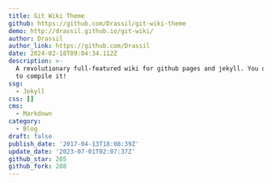 ```yaml
---
title: Git Wiki Theme
github: https://github.com/Drassil/git-wiki-theme
demo: http://drassil.github.io/git-wiki/
author: Drassil
author_link: https://github.com/Drassil
date: 2024-02-18T09:04:34.112Z
description: >-
  A revolutionary full-featured wiki for github pages and jekyll. You don't need
  to compile it!
ssg:
  - Jekyll
css: []
cms:
  - Markdown
category:
  - Blog
draft: false
publish_date: '2017-04-13T18:08:39Z'
update_date: '2023-07-01T02:07:37Z'
github_star: 205
github_fork: 288
---
```

